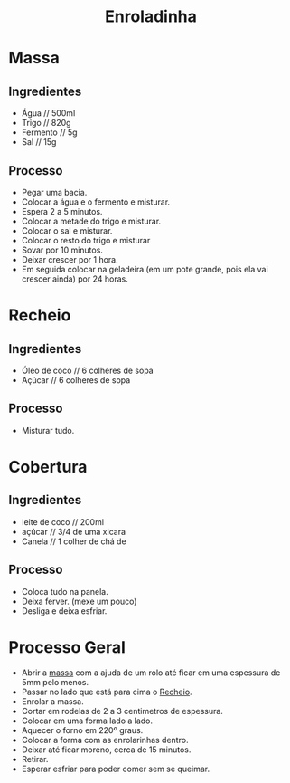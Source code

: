 <h1 align="center">Enroladinha</h1>

# Massa

## Ingredientes

- Água // 500ml
- Trigo // 820g
- Fermento // 5g
- Sal // 15g

## Processo

- Pegar uma bacia.
- Colocar a água e o fermento e misturar.
- Espera 2 a 5 minutos.
- Colocar a metade do trigo e misturar.
- Colocar o sal e misturar.
- Colocar o resto do trigo e misturar
- Sovar por 10 minutos.
- Deixar crescer por 1 hora.
- Em seguida colocar na geladeira (em um pote grande, pois ela vai crescer ainda) por 24 horas.

# Recheio 

## Ingredientes

- Óleo de coco // 6 colheres de sopa
- Açúcar // 6 colheres de sopa

## Processo

- Misturar tudo.

# Cobertura

## Ingredientes

- leite de coco // 200ml
- açúcar // 3/4 de uma xicara 
- Canela // 1 colher de chá de 

## Processo

- Coloca tudo na panela.
- Deixa ferver. (mexe um pouco)
- Desliga e deixa esfriar.


# Processo Geral

- Abrir a [massa](#massa) com a ajuda de um rolo até ficar em uma espessura de 5mm pelo menos.
- Passar no lado que está para cima o [Recheio](#recheio).
- Enrolar a massa.
- Cortar em rodelas de 2 a 3 centimetros de espessura.
- Colocar em uma forma lado a lado.
- Aquecer o forno em 220º graus.
- Colocar a forma com as enrolarinhas dentro.
- Deixar até ficar moreno, cerca de 15 minutos.
- Retirar.
- Esperar esfriar para poder comer sem se queimar.